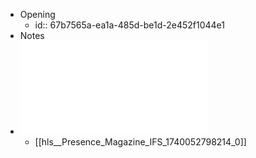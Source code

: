 - Opening
	- id:: 67b7565a-ea1a-485d-be1d-2e452f1044e1
- Notes
- ![Presence Magazine IFS.pdf](../assets/Presence_Magazine_IFS_1740052798214_0.pdf)
	- [[hls__Presence_Magazine_IFS_1740052798214_0]]